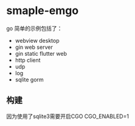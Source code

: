 # smaple-emgo
go 简单的示例包括了：
- webview desktop
- gin web server
- gin static flutter web 
- http client
- udp 
- log
- sqlite gorm

## 构建

因为使用了sqlite3需要开启CGO CGO_ENABLED=1